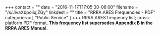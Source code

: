 +++
contact = ""
date = "2016-11-17T17:05:30-06:00"
filename = "/s/JlvaXbpoiiqjZGy"
linkdest = ""
title = "RRRA ARES Frequencies - PDF"
categories = [ "Public Service" ]
+++
RRRA ARES frequency list; cross-platform PDF format.
 **This frequency list supersedes Appendix B in the RRRA ARES Manual.**
<!--more-->
